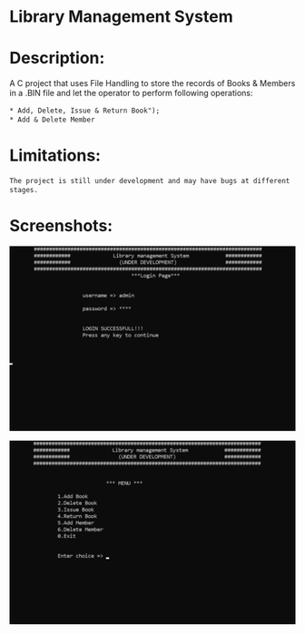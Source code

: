 # Library Management System

# Description:


A C project that uses File Handling to store the records of Books &  Members in a .BIN file and let the operator to perform following operations:

	* Add, Delete, Issue & Return Book");
	* Add & Delete Member
	

# Limitations:

	The project is still under development and may have bugs at different stages.
	
# Screenshots:

![1](/Screenshots/1.png)

![2](/Screenshots/2.png)

